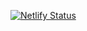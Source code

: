 [![Netlify Status](https://api.netlify.com/api/v1/badges/1e2c56ef-5136-4b17-af53-6c53023dc125/deploy-status)](https://app.netlify.com/sites/legofynet/deploys)
